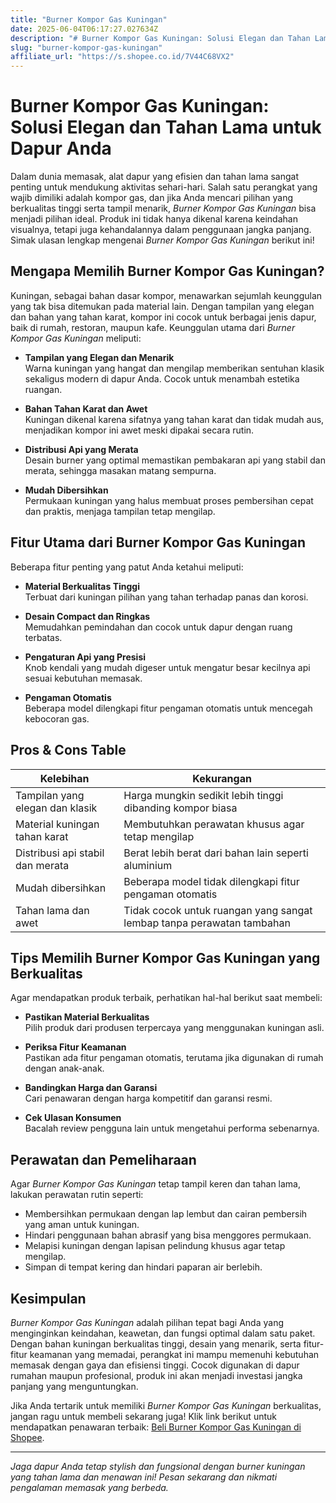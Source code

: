 ```yaml
---
title: "Burner Kompor Gas Kuningan"
date: 2025-06-04T06:17:27.027634Z
description: "# Burner Kompor Gas Kuningan: Solusi Elegan dan Tahan Lama untuk Dapur Anda..."
slug: "burner-kompor-gas-kuningan"
affiliate_url: "https://s.shopee.co.id/7V44C68VX2"
---
```

# Burner Kompor Gas Kuningan: Solusi Elegan dan Tahan Lama untuk Dapur Anda

Dalam dunia memasak, alat dapur yang efisien dan tahan lama sangat penting untuk mendukung aktivitas sehari-hari. Salah satu perangkat yang wajib dimiliki adalah kompor gas, dan jika Anda mencari pilihan yang berkualitas tinggi serta tampil menarik, *Burner Kompor Gas Kuningan* bisa menjadi pilihan ideal. Produk ini tidak hanya dikenal karena keindahan visualnya, tetapi juga kehandalannya dalam penggunaan jangka panjang. Simak ulasan lengkap mengenai *Burner Kompor Gas Kuningan* berikut ini!

## Mengapa Memilih Burner Kompor Gas Kuningan?

Kuningan, sebagai bahan dasar kompor, menawarkan sejumlah keunggulan yang tak bisa ditemukan pada material lain. Dengan tampilan yang elegan dan bahan yang tahan karat, kompor ini cocok untuk berbagai jenis dapur, baik di rumah, restoran, maupun kafe. Keunggulan utama dari *Burner Kompor Gas Kuningan* meliputi:

- **Tampilan yang Elegan dan Menarik**  
  Warna kuningan yang hangat dan mengilap memberikan sentuhan klasik sekaligus modern di dapur Anda. Cocok untuk menambah estetika ruangan.

- **Bahan Tahan Karat dan Awet**  
  Kuningan dikenal karena sifatnya yang tahan karat dan tidak mudah aus, menjadikan kompor ini awet meski dipakai secara rutin.

- **Distribusi Api yang Merata**  
  Desain burner yang optimal memastikan pembakaran api yang stabil dan merata, sehingga masakan matang sempurna.

- **Mudah Dibersihkan**  
  Permukaan kuningan yang halus membuat proses pembersihan cepat dan praktis, menjaga tampilan tetap mengilap.

## Fitur Utama dari Burner Kompor Gas Kuningan

Beberapa fitur penting yang patut Anda ketahui meliputi:

- **Material Berkualitas Tinggi**  
  Terbuat dari kuningan pilihan yang tahan terhadap panas dan korosi.

- **Desain Compact dan Ringkas**  
  Memudahkan pemindahan dan cocok untuk dapur dengan ruang terbatas.

- **Pengaturan Api yang Presisi**  
  Knob kendali yang mudah digeser untuk mengatur besar kecilnya api sesuai kebutuhan memasak.

- **Pengaman Otomatis**  
  Beberapa model dilengkapi fitur pengaman otomatis untuk mencegah kebocoran gas.

## Pros & Cons Table

| Kelebihan                                | Kekurangan                                   |
|------------------------------------------|----------------------------------------------|
| Tampilan yang elegan dan klasik        | Harga mungkin sedikit lebih tinggi dibanding kompor biasa |
| Material kuningan tahan karat           | Membutuhkan perawatan khusus agar tetap mengilap |
| Distribusi api stabil dan merata     | Berat lebih berat dari bahan lain seperti aluminium |
| Mudah dibersihkan                     | Beberapa model tidak dilengkapi fitur pengaman otomatis |
| Tahan lama dan awet                   | Tidak cocok untuk ruangan yang sangat lembap tanpa perawatan tambahan |

## Tips Memilih Burner Kompor Gas Kuningan yang Berkualitas

Agar mendapatkan produk terbaik, perhatikan hal-hal berikut saat membeli:

- **Pastikan Material Berkualitas**  
  Pilih produk dari produsen terpercaya yang menggunakan kuningan asli.

- **Periksa Fitur Keamanan**  
  Pastikan ada fitur pengaman otomatis, terutama jika digunakan di rumah dengan anak-anak.

- **Bandingkan Harga dan Garansi**  
  Cari penawaran dengan harga kompetitif dan garansi resmi.

- **Cek Ulasan Konsumen**  
  Bacalah review pengguna lain untuk mengetahui performa sebenarnya.

## Perawatan dan Pemeliharaan

Agar *Burner Kompor Gas Kuningan* tetap tampil keren dan tahan lama, lakukan perawatan rutin seperti:

- Membersihkan permukaan dengan lap lembut dan cairan pembersih yang aman untuk kuningan.
- Hindari penggunaan bahan abrasif yang bisa menggores permukaan.
- Melapisi kuningan dengan lapisan pelindung khusus agar tetap mengilap.
- Simpan di tempat kering dan hindari paparan air berlebih.

## Kesimpulan

*Burner Kompor Gas Kuningan* adalah pilihan tepat bagi Anda yang menginginkan keindahan, keawetan, dan fungsi optimal dalam satu paket. Dengan bahan kuningan berkualitas tinggi, desain yang menarik, serta fitur-fitur keamanan yang memadai, perangkat ini mampu memenuhi kebutuhan memasak dengan gaya dan efisiensi tinggi. Cocok digunakan di dapur rumahan maupun profesional, produk ini akan menjadi investasi jangka panjang yang menguntungkan.

Jika Anda tertarik untuk memiliki *Burner Kompor Gas Kuningan* berkualitas, jangan ragu untuk membeli sekarang juga! Klik link berikut untuk mendapatkan penawaran terbaik: [Beli Burner Kompor Gas Kuningan di Shopee](https://s.shopee.co.id/7V44C68VX2).

---
*Jaga dapur Anda tetap stylish dan fungsional dengan burner kuningan yang tahan lama dan menawan ini! Pesan sekarang dan nikmati pengalaman memasak yang berbeda.*